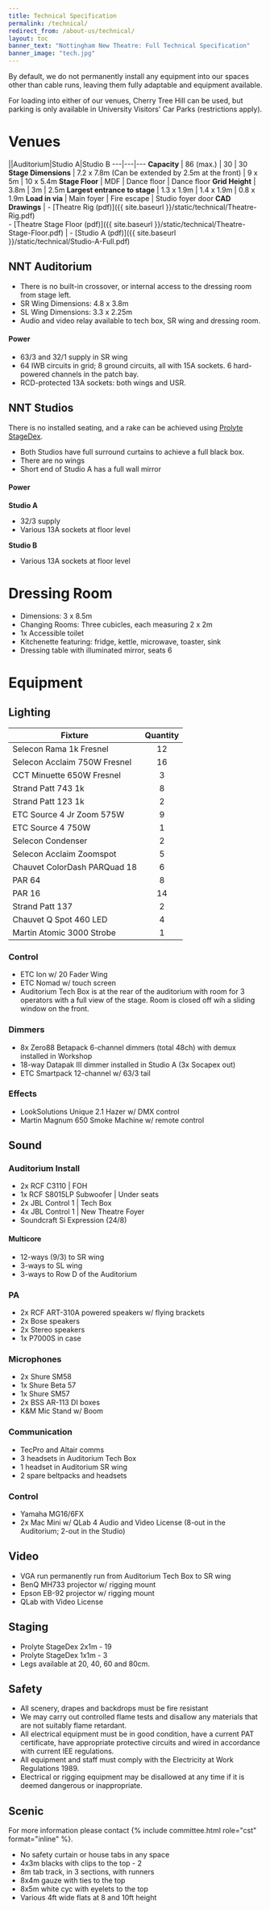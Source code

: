 ```yaml
---
title: Technical Specification
permalink: /technical/
redirect_from: /about-us/technical/
layout: toc 
banner_text: "Nottingham New Theatre: Full Technical Specification"
banner_image: "tech.jpg"
--- 
```


By default, we do not permanently install any equipment into our spaces other than cable runs, leaving them fully adaptable and equipment available.

For loading into either of our venues, Cherry Tree Hill can be used, but parking is only available in University Visitors' Car Parks (restrictions apply).

# Venues

||Auditorium|Studio A|Studio B
---|---|---
**Capacity** | 86 (max.) | 30 | 30 
**Stage Dimensions** | 7.2 x 7.8m (Can be extended by 2.5m at the front) | 9 x 5m | 10 x 5.4m
**Stage Floor** | MDF | Dance floor | Dance floor 
**Grid Height** | 3.8m | 3m | 2.5m 
**Largest entrance to stage** | 1.3 x 1.9m | 1.4 x 1.9m | 0.8 x 1.9m 
**Load in via** | Main foyer | Fire escape | Studio foyer door 
**CAD Drawings** | - [Theatre Rig (pdf)]({{ site.baseurl }}/static/technical/Theatre-Rig.pdf) <br /> - [Theatre Stage Floor (pdf)]({{ site.baseurl }}/static/technical/Theatre-Stage-Floor.pdf) | - [Studio A (pdf)]({{ site.baseurl }}/static/technical/Studio-A-Full.pdf)

<div class="row">
<div class="col-lg">
<div class="nt-card nt-card-purple" markdown="1">

## NNT Auditorium

<div class="card-body" markdown="1">

- There is no built-in crossover, or internal access to the dressing room from stage left.
- SR Wing Dimensions: 4.8 x 3.8m 
- SL Wing Dimensions: 3.3 x 2.25m 
- Audio and video relay available to tech box, SR wing and dressing room.

#### Power

- 63/3 and 32/1 supply in SR wing 
- 64 IWB circuits in grid; 8 ground circuits, all with 15A sockets. 6 hard-powered channels in the patch bay.
- RCD-protected 13A sockets: both wings and USR.

</div>
</div>
</div>
<div class="col-lg">
<div class="nt-card nt-card-orange" markdown="1">

## NNT Studios 

<div class="card-body" markdown="1">


There is no installed seating, and a rake can be achieved using [Prolyte StageDex](#staging).
- Both Studios have full surround curtains to achieve a full black box. 
- There are no wings 
- Short end of Studio A has a full wall mirror 

#### Power 
**Studio A**
- 32/3 supply 
- Various 13A sockets at floor level

**Studio B**

- Various 13A sockets at floor level

</div>
</div>
</div>
</div>

# Dressing Room
- Dimensions: 3 x 8.5m 
- Changing Rooms: Three cubicles, each measuring 2 x 2m 
- 1x Accessible toilet 
- Kitchenette featuring: fridge, kettle, microwave, toaster, sink 
- Dressing table with illuminated mirror, seats 6

# Equipment 

## Lighting 

<div class="row">
<div class="col-lg" markdown="1">

|Fixture|Quantity|
|---|:---:|
|Selecon Rama 1k Fresnel | 12
|Selecon Acclaim 750W Fresnel| 16
|CCT Minuette 650W Fresnel| 3
|Strand Patt 743 1k| 8
|Strand Patt 123 1k| 2
|ETC Source 4 Jr Zoom 575W| 9
|ETC Source 4 750W| 1
|Selecon Condenser| 2
|Selecon Acclaim Zoomspot| 5
|Chauvet ColorDash PARQuad 18| 6
|PAR 64| 8
|PAR 16| 14
|Strand Patt 137| 2
|Chauvet Q Spot 460 LED| 4
|Martin Atomic 3000 Strobe | 1

</div>
<div class="col-lg" markdown="1">

### Control 
- ETC Ion w/ 20 Fader Wing 
- ETC Nomad w/ touch screen 
- Auditorium Tech Box is at the rear of the auditorium with room for 3 operators with a full view of the stage. Room is closed off wih a sliding window on the front.

### Dimmers 
- 8x Zero88 Betapack 6-channel dimmers (total 48ch) with demux installed in Workshop
- 18-way Datapak III dimmer installed in Studio A (3x Socapex out)
- ETC Smartpack 12-channel w/ 63/3 tail 

### Effects 
- LookSolutions Unique 2.1 Hazer w/ DMX control 
- Martin Magnum 650 Smoke Machine w/ remote control

</div>
</div>

## Sound 

<div class="row">
<div class="col-lg" markdown="1">

### Auditorium Install 
- 2x RCF C3110 \| FOH 
- 1x RCF S8015LP Subwoofer \| Under seats 
- 2x JBL Control 1 \| Tech Box 
- 4x JBL Control 1 \| New Theatre Foyer 
- Soundcraft Si Expression (24/8)

#### Multicore
- 12-ways (9/3) to SR wing 
- 3-ways to SL wing 
- 3-ways to Row D of the Auditorium 

### PA

- 2x RCF ART-310A powered speakers w/ flying brackets 
- 2x Bose speakers 
- 2x Stereo speakers 
- 1x P7000S in case

</div>
<div class="col-lg" markdown="1">

### Microphones
- 2x Shure SM58
- 1x Shure Beta 57
- 1x Shure SM57 
- 2x BSS AR-113 DI boxes 
- K&M Mic Stand w/ Boom 

### Communication 
- TecPro and Altair comms 
- 3 headsets in Auditorium Tech Box 
- 1 headset in Auditorium SR wing 
- 2 spare beltpacks and headsets 

### Control
- Yamaha MG16/6FX
- 2x Mac Mini w/ QLab 4 Audio and Video License (8-out in the Auditorium; 2-out in the Studio)

</div>
</div>

<div class="row">
<div class="col-lg" markdown="1">

## Video 
- VGA run permanently run from Auditorium Tech Box to SR wing
- BenQ MH733 projector w/ rigging mount 
- Epson EB-92 projector w/ rigging mount
- QLab with Video License  

</div>
<div class="col-lg" markdown="1">

## Staging 
- Prolyte StageDex 2x1m - 19
- Prolyte StageDex 1x1m - 3 
- Legs available at 20, 40, 60 and 80cm.

</div>
</div>

## Safety 
- All scenery, drapes and backdrops must be fire resistant
- We may carry out controlled flame tests and disallow any materials that are not suitably flame retardant. 
- All electrical equipment must be in good condition, have a current PAT certificate, have appropriate protective circuits and wired in accordance with current IEE regulations. 
- All equipment and staff must comply with the Electricity at Work Regulations 1989.
- Electrical or rigging equipment may be disallowed at any time if it is deemed dangerous or inappropriate.

## Scenic 
For more information please contact {% include committee.html role="cst" format="inline" %}.

- No safety curtain or house tabs in any space
- 4x3m blacks with clips to the top - 2
- 8m tab track, in 3 sections, with runners 
- 8x4m gauze with ties to the top 
- 8x5m white cyc with eyelets to the top 
- Various 4ft wide flats at 8 and 10ft height
